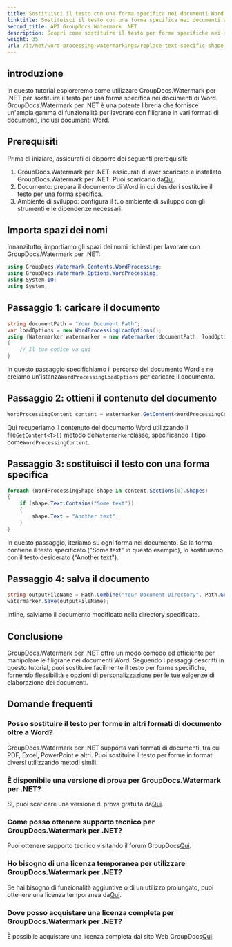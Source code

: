 ```yaml
---
title: Sostituisci il testo con una forma specifica nei documenti Word
linktitle: Sostituisci il testo con una forma specifica nei documenti Word
second_title: API GroupDocs.Watermark .NET
description: Scopri come sostituire il testo per forme specifiche nei documenti Word utilizzando GroupDocs.Watermark per .NET. Segui il nostro tutorial passo dopo passo.
weight: 35
url: /it/net/word-processing-watermarkings/replace-text-specific-shape-word-docs/
---
```

## introduzione
In questo tutorial esploreremo come utilizzare GroupDocs.Watermark per .NET per sostituire il testo per una forma specifica nei documenti di Word. GroupDocs.Watermark per .NET è una potente libreria che fornisce un'ampia gamma di funzionalità per lavorare con filigrane in vari formati di documenti, inclusi documenti Word.
## Prerequisiti
Prima di iniziare, assicurati di disporre dei seguenti prerequisiti:
1.  GroupDocs.Watermark per .NET: assicurati di aver scaricato e installato GroupDocs.Watermark per .NET. Puoi scaricarlo da[Qui](https://releases.groupdocs.com/Watermark/net/).
2. Documento: prepara il documento di Word in cui desideri sostituire il testo per una forma specifica.
3. Ambiente di sviluppo: configura il tuo ambiente di sviluppo con gli strumenti e le dipendenze necessari.

## Importa spazi dei nomi
Innanzitutto, importiamo gli spazi dei nomi richiesti per lavorare con GroupDocs.Watermark per .NET:
```csharp
using GroupDocs.Watermark.Contents.WordProcessing;
using GroupDocs.Watermark.Options.WordProcessing;
using System.IO;
using System;
```
## Passaggio 1: caricare il documento
```csharp
string documentPath = "Your Document Path";
var loadOptions = new WordProcessingLoadOptions();
using (Watermarker watermarker = new Watermarker(documentPath, loadOptions))
{
    // Il tuo codice va qui
}
```
 In questo passaggio specifichiamo il percorso del documento Word e ne creiamo un'istanza`WordProcessingLoadOptions` per caricare il documento.
## Passaggio 2: ottieni il contenuto del documento
```csharp
WordProcessingContent content = watermarker.GetContent<WordProcessingContent>();
```
 Qui recuperiamo il contenuto del documento Word utilizzando il file`GetContent<T>()` metodo del`Watermarker`classe, specificando il tipo come`WordProcessingContent`.
## Passaggio 3: sostituisci il testo con una forma specifica
```csharp
foreach (WordProcessingShape shape in content.Sections[0].Shapes)
{
    if (shape.Text.Contains("Some text"))
    {
        shape.Text = "Another text";
    }
}
```
In questo passaggio, iteriamo su ogni forma nel documento. Se la forma contiene il testo specificato ("Some text" in questo esempio), lo sostituiamo con il testo desiderato ("Another text").
## Passaggio 4: salva il documento
```csharp
string outputFileName = Path.Combine("Your Document Directory", Path.GetFileName(documentPath));
watermarker.Save(outputFileName);
```
Infine, salviamo il documento modificato nella directory specificata.

## Conclusione
GroupDocs.Watermark per .NET offre un modo comodo ed efficiente per manipolare le filigrane nei documenti Word. Seguendo i passaggi descritti in questo tutorial, puoi sostituire facilmente il testo per forme specifiche, fornendo flessibilità e opzioni di personalizzazione per le tue esigenze di elaborazione dei documenti.
## Domande frequenti
### Posso sostituire il testo per forme in altri formati di documento oltre a Word?
GroupDocs.Watermark per .NET supporta vari formati di documenti, tra cui PDF, Excel, PowerPoint e altri. Puoi sostituire il testo per forme in formati diversi utilizzando metodi simili.
### È disponibile una versione di prova per GroupDocs.Watermark per .NET?
 Sì, puoi scaricare una versione di prova gratuita da[Qui](https://releases.groupdocs.com/).
### Come posso ottenere supporto tecnico per GroupDocs.Watermark per .NET?
Puoi ottenere supporto tecnico visitando il forum GroupDocs[Qui](https://forum.groupdocs.com/c/watermark/19).
### Ho bisogno di una licenza temporanea per utilizzare GroupDocs.Watermark per .NET?
 Se hai bisogno di funzionalità aggiuntive o di un utilizzo prolungato, puoi ottenere una licenza temporanea da[Qui](https://purchase.groupdocs.com/temporary-license/).
### Dove posso acquistare una licenza completa per GroupDocs.Watermark per .NET?
 È possibile acquistare una licenza completa dal sito Web GroupDocs[Qui](https://purchase.groupdocs.com/buy).